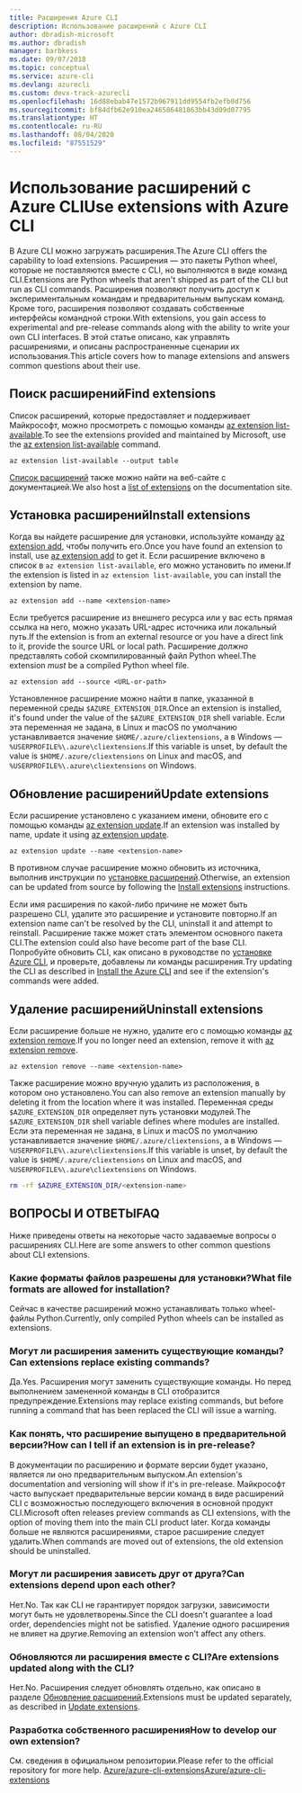 ```yaml
---
title: Расширения Azure CLI
description: Использование расширений с Azure CLI
author: dbradish-microsoft
ms.author: dbradish
manager: barbkess
ms.date: 09/07/2018
ms.topic: conceptual
ms.service: azure-cli
ms.devlang: azurecli
ms.custom: devx-track-azurecli
ms.openlocfilehash: 16d88ebab47e1572b967911dd9554fb2efb0d756
ms.sourcegitcommit: bf84dfb62e910ea246586481863bb43d09d07795
ms.translationtype: HT
ms.contentlocale: ru-RU
ms.lasthandoff: 08/04/2020
ms.locfileid: "87551529"
---
```

# <a name="use-extensions-with-azure-cli"></a><span data-ttu-id="1884a-103">Использование расширений с Azure CLI</span><span class="sxs-lookup"><span data-stu-id="1884a-103">Use extensions with Azure CLI</span></span> 

<span data-ttu-id="1884a-104">В Azure CLI можно загружать расширения.</span><span class="sxs-lookup"><span data-stu-id="1884a-104">The Azure CLI offers the capability to load extensions.</span></span> <span data-ttu-id="1884a-105">Расширения — это пакеты Python wheel, которые не поставляются вместе с CLI, но выполняются в виде команд CLI.</span><span class="sxs-lookup"><span data-stu-id="1884a-105">Extensions are Python wheels that aren't shipped as part of the CLI but run as CLI commands.</span></span>
<span data-ttu-id="1884a-106">Расширения позволяют получить доступ к экспериментальным командам и предварительным выпускам команд. Кроме того, расширения позволяют создавать собственные интерфейсы командной строки.</span><span class="sxs-lookup"><span data-stu-id="1884a-106">With extensions, you gain access to experimental and pre-release commands along with the ability to write your own CLI interfaces.</span></span> <span data-ttu-id="1884a-107">В этой статье описано, как управлять расширениями, и описаны распространенные сценарии их использования.</span><span class="sxs-lookup"><span data-stu-id="1884a-107">This article covers how to manage extensions and answers common questions about their use.</span></span>

## <a name="find-extensions"></a><span data-ttu-id="1884a-108">Поиск расширений</span><span class="sxs-lookup"><span data-stu-id="1884a-108">Find extensions</span></span>

<span data-ttu-id="1884a-109">Список расширений, которые предоставляет и поддерживает Майкрософт, можно просмотреть с помощью команды [az extension list-available](/cli/azure/extension#az-extension-list-available).</span><span class="sxs-lookup"><span data-stu-id="1884a-109">To see the extensions provided and maintained by Microsoft, use the [az extension list-available](/cli/azure/extension#az-extension-list-available) command.</span></span>

```azurecli-interactive
az extension list-available --output table
```

<span data-ttu-id="1884a-110">[Список расширений](azure-cli-extensions-list.md) также можно найти на веб-сайте с документацией.</span><span class="sxs-lookup"><span data-stu-id="1884a-110">We also host a [list of extensions](azure-cli-extensions-list.md) on the documentation site.</span></span>

## <a name="install-extensions"></a><span data-ttu-id="1884a-111">Установка расширений</span><span class="sxs-lookup"><span data-stu-id="1884a-111">Install extensions</span></span>

<span data-ttu-id="1884a-112">Когда вы найдете расширение для установки, используйте команду [az extension add](https://docs.microsoft.com/cli/azure/extension#az-extension-add), чтобы получить его.</span><span class="sxs-lookup"><span data-stu-id="1884a-112">Once you have found an extension to install, use [az extension add](https://docs.microsoft.com/cli/azure/extension#az-extension-add) to get it.</span></span> <span data-ttu-id="1884a-113">Если расширение включено в список в `az extension list-available`, его можно установить по имени.</span><span class="sxs-lookup"><span data-stu-id="1884a-113">If the extension is listed in `az extension list-available`, you can install the extension by name.</span></span>

```azurecli-interactive
az extension add --name <extension-name>
```

<span data-ttu-id="1884a-114">Если требуется расширение из внешнего ресурса или у вас есть прямая ссылка на него, можно указать URL-адрес источника или локальный путь.</span><span class="sxs-lookup"><span data-stu-id="1884a-114">If the extension is from an external resource or you have a direct link to it, provide the source URL or local path.</span></span> <span data-ttu-id="1884a-115">Расширение _должно_ представлять собой скомпилированный файл Python wheel.</span><span class="sxs-lookup"><span data-stu-id="1884a-115">The extension _must_ be a compiled Python wheel file.</span></span>

```azurecli-interactive
az extension add --source <URL-or-path>
```

<span data-ttu-id="1884a-116">Установленное расширение можно найти в папке, указанной в переменной среды `$AZURE_EXTENSION_DIR`.</span><span class="sxs-lookup"><span data-stu-id="1884a-116">Once an extension is installed, it's found under the value of the `$AZURE_EXTENSION_DIR` shell variable.</span></span> <span data-ttu-id="1884a-117">Если эта переменная не задана, в Linux и macOS по умолчанию устанавливается значение `$HOME/.azure/cliextensions`, а в Windows — `%USERPROFILE%\.azure\cliextensions`.</span><span class="sxs-lookup"><span data-stu-id="1884a-117">If this variable is unset, by default the value is `$HOME/.azure/cliextensions` on Linux and macOS, and `%USERPROFILE%\.azure\cliextensions` on Windows.</span></span>

## <a name="update-extensions"></a><span data-ttu-id="1884a-118">Обновление расширений</span><span class="sxs-lookup"><span data-stu-id="1884a-118">Update extensions</span></span>

<span data-ttu-id="1884a-119">Если расширение установлено с указанием имени, обновите его с помощью команды [az extension update](https://docs.microsoft.com/cli/azure/extension#az-extension-update).</span><span class="sxs-lookup"><span data-stu-id="1884a-119">If an extension was installed by name, update it using [az extension update](https://docs.microsoft.com/cli/azure/extension#az-extension-update).</span></span>

```azurecli-interactive
az extension update --name <extension-name>
```

<span data-ttu-id="1884a-120">В противном случае расширение можно обновить из источника, выполнив инструкции по [установке расширений](#install-extensions).</span><span class="sxs-lookup"><span data-stu-id="1884a-120">Otherwise, an extension can be updated from source by following the [Install extensions](#install-extensions) instructions.</span></span>

<span data-ttu-id="1884a-121">Если имя расширения по какой-либо причине не может быть разрешено CLI, удалите это расширение и установите повторно.</span><span class="sxs-lookup"><span data-stu-id="1884a-121">If an extension name can't be resolved by the CLI, uninstall it and attempt to reinstall.</span></span> <span data-ttu-id="1884a-122">Расширение также может стать элементом основного пакета CLI.</span><span class="sxs-lookup"><span data-stu-id="1884a-122">The extension could also have become part of the base CLI.</span></span>
<span data-ttu-id="1884a-123">Попробуйте обновить CLI, как описано в руководстве по [установке Azure CLI](install-azure-cli.md), и проверьте, добавлены ли команды расширения.</span><span class="sxs-lookup"><span data-stu-id="1884a-123">Try updating the CLI as described in [Install the Azure CLI](install-azure-cli.md) and see if the extension's commands were added.</span></span>

## <a name="uninstall-extensions"></a><span data-ttu-id="1884a-124">Удаление расширений</span><span class="sxs-lookup"><span data-stu-id="1884a-124">Uninstall extensions</span></span>

<span data-ttu-id="1884a-125">Если расширение больше не нужно, удалите его с помощью команды [az extension remove](https://docs.microsoft.com/cli/azure/extension#az-extension-remove).</span><span class="sxs-lookup"><span data-stu-id="1884a-125">If you no longer need an extension, remove it with [az extension remove](https://docs.microsoft.com/cli/azure/extension#az-extension-remove).</span></span>

```azurecli-interactive
az extension remove --name <extension-name>
```

<span data-ttu-id="1884a-126">Также расширение можно вручную удалить из расположения, в котором оно установлено.</span><span class="sxs-lookup"><span data-stu-id="1884a-126">You can also remove an extension manually by deleting it from the location where it was installed.</span></span> <span data-ttu-id="1884a-127">Переменная среды `$AZURE_EXTENSION_DIR` определяет путь установки модулей.</span><span class="sxs-lookup"><span data-stu-id="1884a-127">The `$AZURE_EXTENSION_DIR` shell variable defines where modules are installed.</span></span>
<span data-ttu-id="1884a-128">Если эта переменная не задана, в Linux и macOS по умолчанию устанавливается значение `$HOME/.azure/cliextensions`, а в Windows — `%USERPROFILE%\.azure\cliextensions`.</span><span class="sxs-lookup"><span data-stu-id="1884a-128">If this variable is unset, by default the value is `$HOME/.azure/cliextensions` on Linux and macOS, and `%USERPROFILE%\.azure\cliextensions` on Windows.</span></span>

```bash
rm -rf $AZURE_EXTENSION_DIR/<extension-name>
```

## <a name="faq"></a><span data-ttu-id="1884a-129">ВОПРОСЫ И ОТВЕТЫ</span><span class="sxs-lookup"><span data-stu-id="1884a-129">FAQ</span></span>

<span data-ttu-id="1884a-130">Ниже приведены ответы на некоторые часто задаваемые вопросы о расширениях CLI.</span><span class="sxs-lookup"><span data-stu-id="1884a-130">Here are some answers to other common questions about CLI extensions.</span></span>

### <a name="what-file-formats-are-allowed-for-installation"></a><span data-ttu-id="1884a-131">Какие форматы файлов разрешены для установки?</span><span class="sxs-lookup"><span data-stu-id="1884a-131">What file formats are allowed for installation?</span></span>

<span data-ttu-id="1884a-132">Сейчас в качестве расширений можно устанавливать только wheel-файлы Python.</span><span class="sxs-lookup"><span data-stu-id="1884a-132">Currently, only compiled Python wheels can be installed as extensions.</span></span>

### <a name="can-extensions-replace-existing-commands"></a><span data-ttu-id="1884a-133">Могут ли расширения заменить существующие команды?</span><span class="sxs-lookup"><span data-stu-id="1884a-133">Can extensions replace existing commands?</span></span>

<span data-ttu-id="1884a-134">Да.</span><span class="sxs-lookup"><span data-stu-id="1884a-134">Yes.</span></span> <span data-ttu-id="1884a-135">Расширения могут заменить существующие команды. Но перед выполнением замененной команды в CLI отобразится предупреждение.</span><span class="sxs-lookup"><span data-stu-id="1884a-135">Extensions may replace existing commands, but before running a command that has been replaced the CLI will issue a warning.</span></span>

### <a name="how-can-i-tell-if-an-extension-is-in-pre-release"></a><span data-ttu-id="1884a-136">Как понять, что расширение выпущено в предварительной версии?</span><span class="sxs-lookup"><span data-stu-id="1884a-136">How can I tell if an extension is in pre-release?</span></span>

<span data-ttu-id="1884a-137">В документации по расширению и формате версии будет указано, является ли оно предварительным выпуском.</span><span class="sxs-lookup"><span data-stu-id="1884a-137">An extension's documentation and versioning will show if it's in pre-release.</span></span> <span data-ttu-id="1884a-138">Майкрософт часто выпускает предварительные версии команд в виде расширений CLI с возможностью последующего включения в основной продукт CLI.</span><span class="sxs-lookup"><span data-stu-id="1884a-138">Microsoft often releases preview commands as CLI extensions, with the option of moving them into the main CLI product later.</span></span> <span data-ttu-id="1884a-139">Когда команды больше не являются расширениями, старое расширение следует удалить.</span><span class="sxs-lookup"><span data-stu-id="1884a-139">When commands are moved out of extensions, the old extension should be uninstalled.</span></span> 

### <a name="can-extensions-depend-upon-each-other"></a><span data-ttu-id="1884a-140">Могут ли расширения зависеть друг от друга?</span><span class="sxs-lookup"><span data-stu-id="1884a-140">Can extensions depend upon each other?</span></span>

<span data-ttu-id="1884a-141">Нет.</span><span class="sxs-lookup"><span data-stu-id="1884a-141">No.</span></span> <span data-ttu-id="1884a-142">Так как CLI не гарантирует порядок загрузки, зависимости могут быть не удовлетворены.</span><span class="sxs-lookup"><span data-stu-id="1884a-142">Since the CLI doesn't guarantee a load order, dependencies might not be satisfied.</span></span> <span data-ttu-id="1884a-143">Удаление одного расширения не влияет на другие.</span><span class="sxs-lookup"><span data-stu-id="1884a-143">Removing an extension won't affect any others.</span></span>

### <a name="are-extensions-updated-along-with-the-cli"></a><span data-ttu-id="1884a-144">Обновляются ли расширения вместе с CLI?</span><span class="sxs-lookup"><span data-stu-id="1884a-144">Are extensions updated along with the CLI?</span></span>

<span data-ttu-id="1884a-145">Нет.</span><span class="sxs-lookup"><span data-stu-id="1884a-145">No.</span></span> <span data-ttu-id="1884a-146">Расширения следует обновлять отдельно, как описано в разделе [Обновление расширений](#update-extensions).</span><span class="sxs-lookup"><span data-stu-id="1884a-146">Extensions must be updated separately, as described in [Update extensions](#update-extensions).</span></span>

### <a name="how-to-develop-our-own-extension"></a><span data-ttu-id="1884a-147">Разработка собственного расширения</span><span class="sxs-lookup"><span data-stu-id="1884a-147">How to develop our own extension?</span></span>
<span data-ttu-id="1884a-148">См. сведения в официальном репозитории.</span><span class="sxs-lookup"><span data-stu-id="1884a-148">Please refer to the official repository for more help.</span></span> [<span data-ttu-id="1884a-149">Azure/azure-cli-extensions</span><span class="sxs-lookup"><span data-stu-id="1884a-149">Azure/azure-cli-extensions</span></span>](https://github.com/Azure/azure-cli/tree/master/doc/extensions)
